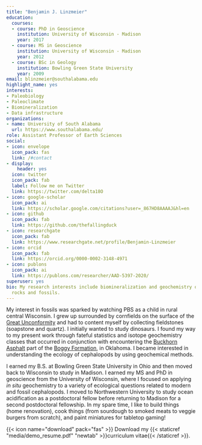```yaml
---
title: "Benjamin J. Linzmeier"
education:
  courses:
  - course: PhD in Geoscience
    institution: University of Wisconsin - Madison
    year: 2017
  - course: MS in Geoscience
    institution: University of Wisconsin - Madison
    year: 2012
  - course: BSc in Geology
    institution: Bowling Green State University
    year: 2009
email: blinzmeier@southalabama.edu
highlight_name: yes
interests:
- Paleobiology
- Paleoclimate
- Biomineralization
- Data infrastructure
organizations:
- name: University of South Alabama
  url: https://www.southalabama.edu/
role: Assistant Professor of Earth Sciences
social:
- icon: envelope
  icon_pack: fas
  link: /#contact
- display:
    header: yes
  icon: twitter
  icon_pack: fab
  label: Follow me on Twitter
  link: https://twitter.com/delta18O
- icon: google-scholar
  icon_pack: ai
  link: https://scholar.google.com/citations?user=_867HD8AAAAJ&hl=en
- icon: github
  icon_pack: fab
  link: https://github.com/thefallingduck
- icon: researchgate
  icon_pack: fab
  link: https://www.researchgate.net/profile/Benjamin-Linzmeier
- icon: orcid
  icon_pack: fab
  link: https://orcid.org/0000-0002-3148-4971
- icon: publons
  icon_pack: ai
  link: https://publons.com/researcher/AAD-5397-2020/
superuser: yes
bio: My research interests include biomineralization and geochemistry of sedimentary
  rocks and fossils.
---
```


My interest in fossils was sparked by watching PBS as a child in rural central Wisconsin. I grew up surrounded by cornfields on the surface of the [Great Unconformity](https://macrostrat.org/map/#/z=8.1/x=-89.8462/y=44.3998/bedrock/lines/ "Link to Macrostrat.org") and had to content myself by collecting fieldstones (soapstone and quartz). I initially wanted to study dinosaurs. I found my way to my present work through fateful statistics and isotope geochemistry classes that occurred in conjunction with encountering the [Buckhorn Asphalt](https://link.springer.com/article/10.1007/s10347-009-0181-9 "Link to paper") part of the [Boggy Formation](https://macrostrat.org/sift/#/strat_name/212 "Link to Formation info"), in Oklahoma. I became interested in understanding the ecology of cephalopods by using geochemical methods.

I earned my B.S. at Bowling Green State University in Ohio and then moved back to Wisconsin to study in Madison. I earned my MS and PhD in geoscience from the University of Wisconsin, where I focused on applying *in situ* geochemistry to a variety of ecological questions related to modern and fossil cephalopods. I moved to Northwestern University to study ocean acidification as a postdoctoral fellow before returning to Madison for a second postdoctoral fellowship. In my spare time, I like to build things (home renovation), cook things (from sourdough to smoked meats to veggie burgers from scratch), and paint miniatures for tabletop gaming!

{{< icon name="download" pack="fas" >}} Download my {{< staticref "media/demo_resume.pdf" "newtab" >}}curriculum vitae{{< /staticref >}}.
